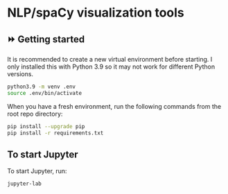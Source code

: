 # NLP/spaCy visualization tools

## ⏩ Getting started

It is recommended to create a new virtual environment before starting. I only installed this with Python 3.9 so it may not work for different Python versions.

```bash
python3.9 -m venv .env
source .env/bin/activate
```

When you have a fresh environment, run the following commands from the root repo directory:

```bash
pip install --upgrade pip
pip install -r requirements.txt
```
## To start Jupyter

To start Jupyter, run:

```bash
jupyter-lab
```